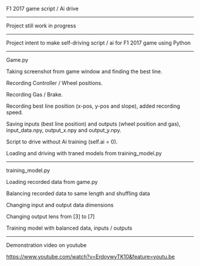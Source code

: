 F1 2017 game script / Ai drive

------------------------------

Project still work in progress

------------------------------

Project intent to make self-driving script / ai for F1 2017 game using Python

------------------------------

Game.py

Taking screenshot from game window and finding the best line.

Recording Controller / Wheel positions.

Recording Gas / Brake.

Recording best line position (x-pos, y-pos and slope), added recording speed.

Saving inputs (best line position) and outputs (wheel position and gas), input_data.npy, output_x.npy and output_y.npy.

Script to drive without Ai training (self.ai = 0).

Loading and driving with traned models from training_model.py

------------------------------

training_model.py

Loading recorded data from game.py

Balancing recorded data to same length and shuffling data

Changing input and output data dimensions

Changing output lens from [3] to [7]

Training model with balanced data, inputs / outputs

------------------------------

Demonstration video on youtube

https://www.youtube.com/watch?v=ErdoywyTK10&feature=youtu.be
